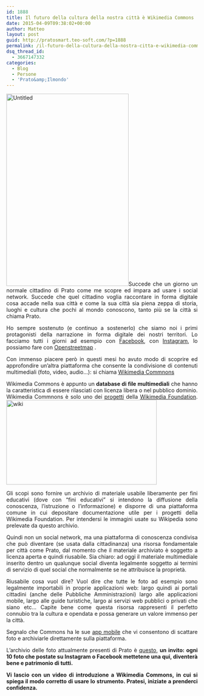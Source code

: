 ```yaml
---
id: 1888
title: Il futuro della cultura della nostra città è Wikimedia Commons
date: 2015-04-09T09:38:02+00:00
author: Matteo
layout: post
guid: http://pratosmart.teo-soft.com/?p=1888
permalink: /il-futuro-della-cultura-della-nostra-citta-e-wikimedia-commons/
dsq_thread_id:
  - 3667147332
categories:
  - Blog
  - Persone
  - 'Prato&amp;Ilmondo'
---
```

<p style="text-align: justify;">
  <a href="http://pratosmart.teo-soft.com/wp-content/uploads/2015/04/Untitled.jpg"><img class="alignleft  wp-image-1891" src="http://pratosmart.teo-soft.com/wp-content/uploads/2015/04/Untitled.jpg" alt="Untitled" width="322" height="506" srcset="http://pratosmart.teo-soft.com/wp-content/uploads/2015/04/Untitled-191x300.jpg 191w, http://pratosmart.teo-soft.com/wp-content/uploads/2015/04/Untitled.jpg 545w" sizes="(max-width: 322px) 100vw, 322px" /></a>Succede che un giorno un normale cittadino di Prato come me scopre ed impara ad usare i social network. Succede che quel cittadino voglia raccontare in forma digitale cosa accade nella sua città e come la sua città sia piena zeppa di storia, luoghi e cultura che pochi al mondo conoscono, tanto più se la città si chiama Prato.
</p>

<p style="text-align: justify;">
  Ho sempre sostenuto (e continuo a sostenerlo) che siamo noi i primi protagonisti della narrazione in forma digitale dei nostri territori. Lo facciamo tutti i giorni ad esempio con <a href="https://www.facebook.com/">Facebook</a>, con <a href="http://pratosmart.teo-soft.com/gli-igersprato-e-la-loro-voglia-di-raccontarci-la-citta/">Instagram</a>, lo possiamo fare con <a href="http://pratosmart.teo-soft.com/il-catasto-2-0-si-chiama-openstreetmap/">Openstreetmap</a> .
</p>

<p style="text-align: justify;">
  Con immenso piacere però in questi mesi ho avuto modo di scoprire ed approfondire un’altra piattaforma che consente la condivisione di contenuti multimediali (foto, video, audio…): si chiama <a href="https://commons.wikimedia.org/">Wikimedia Commnons</a>
</p>

<p style="text-align: justify;">
  Wikimedia Commons è appunto un<b> database di file multimediali</b> che hanno la caratteristica di essere rilasciati con licenza libera o nel pubblico dominio. Wikimedia Commnons è solo uno dei <a href="http://wikimediafoundation.org/wiki/I_nostri_progetti">progetti</a> della <a href="http://wikimediafoundation.org/wiki/Pagina_Principale">Wikimedia Foundation</a>.<img class="  wp-image-1890 alignright" src="http://pratosmart.teo-soft.com/wp-content/uploads/2015/04/wiki.png" alt="wiki" width="396" height="223" srcset="http://pratosmart.teo-soft.com/wp-content/uploads/2015/04/wiki-300x169.png 300w, http://pratosmart.teo-soft.com/wp-content/uploads/2015/04/wiki.png 650w" sizes="(max-width: 396px) 100vw, 396px" />
</p>

<p style="text-align: justify;">
  Gli scopi sono fornire un archivio di materiale usabile liberamente per fini educativi (dove con “fini educativi” si intendono la diffusione della conoscenza, l’istruzione o l’informazione) e disporre di una piattaforma comune in cui depositare documentazione utile per i progetti della Wikimedia Foundation. Per intendersi le immagini usate su Wikipedia sono prelevate da questo archivio.
</p>

<p style="text-align: justify;">
  Quindi non un social network, ma una piattaforma di conoscenza condivisa che può diventare (se usata dalla cittadinanza) una risorsa fondamentale per città come Prato, dal momento che il materiale archiviato è soggetto a licenza aperta e quindi riusabile. Sia chiaro: ad oggi il materiale multimediale inserito dentro un qualunque social diventa legalmente soggetto ai termini di servizio di quel social che normalmente se ne attribuisce la proprietà.
</p>

<p style="text-align: justify;">
  Riusabile cosa vuol dire? Vuol dire che tutte le foto ad esempio sono legalmente importabili in proprie applicazioni web: largo quindi ai portali cittadini (anche delle Pubbliche Amministrazioni) largo alle applicazioni mobile, largo alle guide turistiche, largo ai servizi web pubblici o privati che siano etc… Capite bene come questa risorsa rappresenti il perfetto connubio tra la cultura e opendata e possa generare un valore immenso per la città.
</p>

<p style="text-align: justify;">
  Segnalo che Commons ha le sue <a href="http://blog.wikimedia.org/2013/04/29/announcing-the-official-commons-app-for-ios-and-android/">app mobile</a> che vi consentono di scattare foto e archiviarle direttamente sulla piattaforma.
</p>

<p style="text-align: justify;">
  L’archivio delle foto attualmente presenti di Prato è <a href="http://commons.wikimedia.org/wiki/Prato">questo</a>, <strong>un invito: ogni 10 foto che postate su Instagram o Facebook mettetene una qui, diventerà bene e patrimonio di tutti.</strong>
</p>

<p style="text-align: justify;">
  <strong>Vi lascio con un video di introduzione a Wikimedia Commons, in cui si spiega il modo corretto di usare lo strumento. Pratesi, iniziate a prenderci confidenza.</strong>
</p>